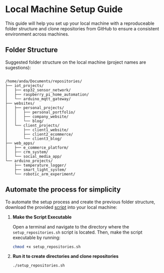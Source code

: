 # Local Machine Setup Guide

This guide will help you set up your local machine with a reproduceable folder structure and clone repositories from GitHub to ensure a consistent environment across machines.

## Folder Structure

Suggested folder structure on the local machine (project names are sugestions):
~~~

/home/anda/Documents/repositories/
├── iot_projects/
│   ├── esp32_sensor_network/
│   ├── raspberry_pi_home_automation/
│   └── arduino_mqtt_gateway/
├── websites/
│   ├── personal_projects/
│   │   ├── personal_portfolio/
│   │   ├── company_website/
│   │   └── blog/
│   └── client_projects/
│       ├── client1_website/
│       ├── client2_ecommerce/
│       └── client3_blog/
├── web_apps/
│   ├── e_commerce_platform/
│   ├── crm_system/
│   └── social_media_app/
└── arduino_projects/
    ├── temperature_logger/
    ├── smart_light_system/
    └── robotic_arm_experiment/
~~~

## Automate the process for simplicity

To automate the setup process and create the previous folder structure, download the provided [script](https://github.com/jnavno/local_machine_setup_guide/blob/master/setup_repositories.sh) into your local machine:

1. **Make the Script Executable**

   Open a terminal and navigate to the directory where the `setup_repositories.sh` script is located. Then, make the script executable by running:

   ```bash
   chmod +x setup_repositories.sh

2. **Run it to create directories and clone repositories**

    ```bash
    ./setup_repositories.sh

